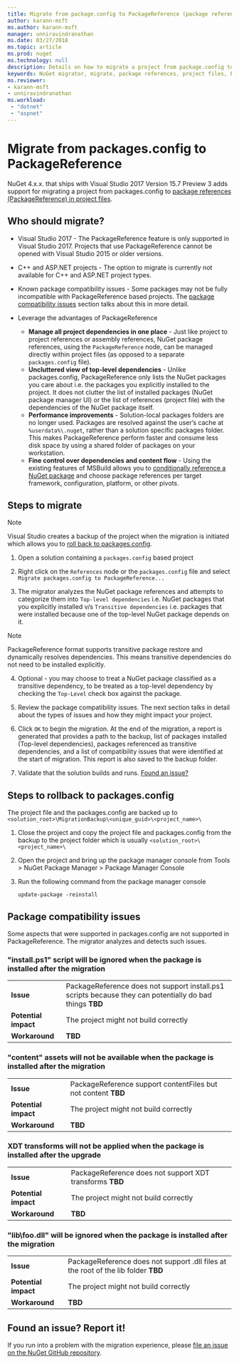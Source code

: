 ```yaml
---
title: Migrate from package.config to PackageReference (package references in project files) | Microsoft Docs
author: karann-msft
ms.author: karann-msft
manager: unniravindranathan
ms.date: 03/27/2018
ms.topic: article
ms.prod: nuget
ms.technology: null
description: Details on how to migrate a project from package.config to PackageReference in project files as supported by NuGet 4.0+ and VS2017 and .NET Core 2.0
keywords: NuGet migrator, migrate, package references, project files, PackageReference, packages.config, VS2017, Visual Studio 2017, NuGet 4, .NET Core 2.0
ms.reviewer:
- karann-msft
- unniravindranathan
ms.workload: 
 - "dotnet"
 - "aspnet"
---
```


# Migrate from packages.config to PackageReference

NuGet 4.x.x. that ships with Visual Studio 2017 Version 15.7 Preview 3 adds support for migrating a project from packages.config to [package references (PackageReference) in project files](../consume-packages/Package-References-in-Project-Files.md).

## Who should migrate?

* Visual Studio 2017 - The PackageReference feature is only supported in Visual Studio 2017. Projects that use PackageReference cannot be opened with Visual Studio 2015 or older versions.

* C++ and ASP.NET projects - The option to migrate is currently not available for C++ and ASP.NET project types.

* Known package compatibility issues - Some packages may not be fully incompatible with PackageReference based projects. The [package compatibility issues](#package-compatibility-issues) section talks about this in more detail.

* Leverage the advantages of PackageReference
  * **Manage all project dependencies in one place** - Just like project to project references or assembly references, NuGet package references, using the `PackageReference` node, can be managed directly within project files (as opposed to a separate `packages.config` file).
  * **Uncluttered view of top-level dependencies** - Unlike packages.config, PackageReference only lists the NuGet packages you care about i.e. the packages you explicitly installed to the project. It does not clutter the list of installed packages (NuGet package manager UI) or the list of references (project file) with the dependencies of the NuGet package itself. 
  * **Performance improvements** - Solution-local packages folders are no longer used. Packages are resolved against the user’s cache at `%userdata%\.nuget`, rather than a solution specific packages folder. This makes PackageReference perform faster and consume less disk space by using a shared folder of packages on your workstation.
  * **Fine control over dependencies and content flow** - Using the existing features of MSBuild allows you to [conditionally reference a NuGet package](../consume-packages/Package-References-in-Project-Files.md#adding-a-packagereference-condition) and choose package references per target framework, configuration, platform, or other pivots.

## Steps to migrate

> [!Note]
> Visual Studio creates a backup of the project when the migration is initiated which allows you to [roll back to packages.config](#steps-to-rollback-to-packagesconfig). 

1. Open a solution containing a `packages.config` based project

2. Right click on the `References` node or the `packages.config` file and select `Migrate packages.config to PackageReference...`

3. The migrator analyzes the NuGet package references and attempts to categorize them into `Top-level dependencies` i.e. NuGet packages that you explicitly installed v/s `Transitive dependencies` i.e. packages that were installed because one of the top-level NuGet package depends on it.

> [!Note]
> PackageReference format supports transitive package restore and dynamically resolves dependencies. This means transitive dependencies do not need to be installed explicitly.

4. Optional - you may choose to treat a NuGet package classified as a transitive dependency, to be treated as a top-level dependency by checking the `Top-Level` check box against the package.

5. Review the package compatibility issues. The next section talks in detail about the types of issues and how they might impact your project.

6. Click `OK` to begin the migration. At the end of the migration, a report is generated that provides a path to the backup, list of packages installed (Top-level dependencies), packages referenced as transitive dependencies, and a list of compatibility issues that were identified at the start of migration. This report is also saved to the backup folder.

7. Validate that the solution builds and runs. [Found an issue?](#found-an-issue-report-it)

## Steps to rollback to packages.config

The project file and the packages.config are backed up to `<solution_root>\MigrationBackup\<unique_guid>\<project_name>\`

1. Close the project and copy the project file and packages.config from the backup to the project folder which is usually `<solution_root>\<project_name>\`

2. Open the project and bring up the package manager console from Tools > NuGet Package Manager > Package Manager Console

3. Run the following command from the package manager console
   ```cli
   update-package -reinstall
   ```

## Package compatibility issues

Some aspects that were supported in packages.config are not supported in PackageReference. The migrator analyzes and detects such issues.

### "install.ps1" script will be ignored when the package is installed after the migration

| | |
| --- | --- |
| **Issue** | PackageReference does not support install.ps1 scripts because they can potentially do bad things **TBD** |
| **Potential impact** | The project might not build correctly |
| **Workaround** | **TBD** |

### "content" assets will not be available when the package is installed after the migration

| | |
| --- | --- |
| **Issue** | PackageReference support contentFiles but not content **TBD** |
| **Potential impact** | The project might not build correctly |
| **Workaround** | **TBD** |
 
### XDT transforms will not be applied when the package is installed after the upgrade

| | |
| --- | --- |
| **Issue** | PackageReference does not support XDT transforms **TBD** |
| **Potential impact** | The project might not build correctly |
| **Workaround** | **TBD** |
 
### "lib\foo.dll" will be ignored when the package is installed after the migration

| | |
| --- | --- |
| **Issue** | PackageReference does not support .dll files at the root of the lib folder **TBD** |
| **Potential impact** | The project might not build correctly |
| **Workaround** | **TBD** |


## Found an issue? Report it!

If you run into a problem with the migration experience, please [file an issue on the NuGet GitHub repository](https://github.com/NuGet/Home/issues/).
